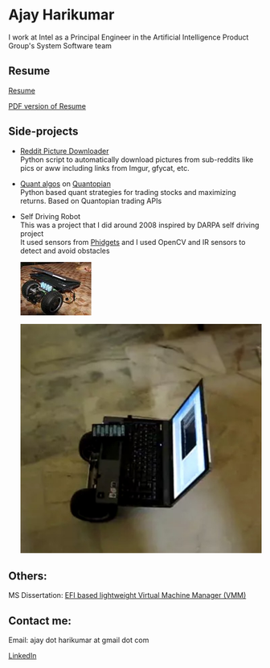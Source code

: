 Ajay Harikumar
===========


I work at Intel as a Principal Engineer in the Artificial Intelligence Product Group's System Software team   
   

   
Resume
------
[Resume](https://raw.githubusercontent.com/ajayhk/ajayhk.github.io/master/resume.html)   
   
[PDF version of Resume](https://github.com/ajayhk/ajayhk.github.io/raw/master/pdf/resume_no_addr.pdf)

   
   
   
Side-projects
--------
   
*   [Reddit Picture Downloader](https://github.com/ajayhk/reddit-downloader)    
    Python script to automatically download pictures from sub-reddits like pics or aww including links from Imgur, gfycat, etc.    
    
    

*   [Quant algos](https://github.com/ajayhk/quant/tree/master/algos) on [Quantopian](https://www.quantopian.com/)   
    Python based quant strategies for trading stocks and maximizing returns. Based on Quantopian trading APIs
       
    
    
*   Self Driving Robot   
    This was a project that I did around 2008 inspired by DARPA self driving project   
    It used sensors from [Phidgets](https://www.phidgets.com/) and I used OpenCV and IR sensors to detect and avoid obstacles      
   
    ![Robot](https://raw.githubusercontent.com/ajayhk/ajayhk.github.io/master/images/robot.jpg "Self Driving Robot"   )
    
    
    [![Robot in action](https://raw.githubusercontent.com/ajayhk/ajayhk.github.io/master/images/robotgif.jpg)](https://gfycat.com/GaseousEntireBat)

   
   

Others:   
------

MS Dissertation: [EFI based lightweight Virtual Machine Manager (VMM)](https://github.com/ajayhk/ajayhk.github.io/raw/master/pdf/EFI_VMM_MS_dissertation.pdf)

   
   
   
   
   

Contact me:   
------- 
Email: ajay dot harikumar at gmail dot com    

[LinkedIn](https://www.linkedin.com/in/ajayharikumar/)   

